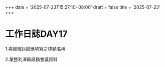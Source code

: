 +++
date = '2025-07-23T15:27:10+08:00'
draft = false
title = '2025-07-23'
+++
# 工作日誌DAY17

<!--more-->

1.與經理討論應填寫之標題名稱

2.彙整利澤廠廠務會議資料